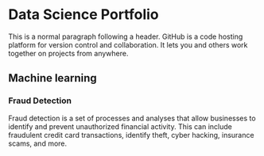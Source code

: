 # Data Science Portfolio

This is a normal paragraph following a header. GitHub is a code hosting platform for version control and collaboration. It lets you and others work together on projects from anywhere.

## Machine learning

### Fraud Detection

Fraud detection is a set of processes and analyses that allow businesses to identify and prevent unauthorized financial activity. This can include fraudulent credit card transactions, identify theft, cyber hacking, insurance scams, and more.
